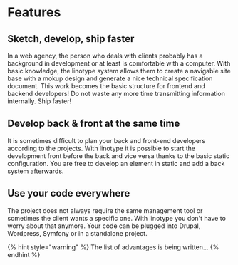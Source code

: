 # Features

## Sketch, develop, ship faster

In a web agency, the person who deals with clients probably has a background in development or at least is comfortable with a computer. With basic knowledge, the linotype system allows them to create a navigable site base with a mokup design and generate a nice technical specification document. This work becomes the basic structure for frontend and backend developers! Do not waste any more time transmitting information internally. Ship faster! 

## Develop back & front at the same time 

It is sometimes difficult to plan your back and front-end developers according to the projects. With linotype it is possible to start the development front before the back and vice versa thanks to the basic static configuration. You are free to develop an element in static and add a back system afterwards.

## Use your code everywhere

The project does not always require the same management tool or sometimes the client wants a specific one. With linotype you don't have to worry about that anymore. Your code can be plugged into Drupal, Wordpress, Symfony or in a standalone project. 

{% hint style="warning" %}
The list of advantages is being written...
{% endhint %}







